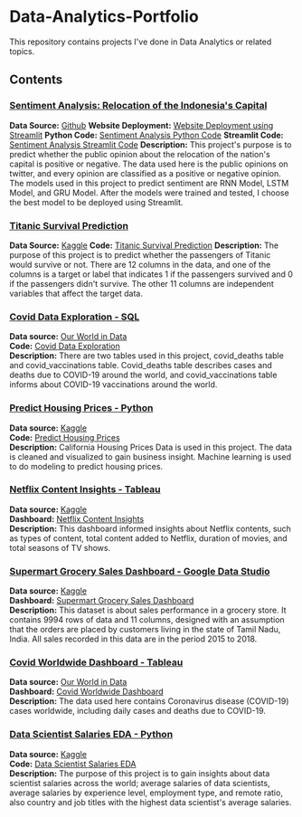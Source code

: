 # Data-Analytics-Portfolio
This repository contains projects I've done in Data Analytics or related topics.

## Contents

### [Sentiment Analysis: Relocation of the Indonesia's Capital](https://github.com/hanaamaliak/analisis-sentimen)
**Data Source:** [Github](https://github.com/varaah/analisis-sentimen-ikn/blob/main/data/twitterIKN-labelled_new.csv)
**Website Deployment:** [Website Deployment using Streamlit](https://hanaamaliak-analisis-sentimen-main-project-k3hy4s.streamlitapp.com/)
**Python Code:** [Sentiment Analysis Python Code](https://github.com/hanaamaliak/analisis-sentimen/blob/master/Analisis%20Sentimen%20Pemindahan%20Ibukota%20-%20Hana%20Amalia%20Kushandini.ipynb)
**Streamlit Code:** [Sentiment Analysis Streamlit Code](https://github.com/hanaamaliak/analisis-sentimen/blob/master/main_project.py)
**Description:** This project's purpose is to predict whether the public opinion about the relocation of the nation's capital is positive or negative. The data used here is the public opinions on twitter, and every opinion are classified as a positive or negative opinion. The models used in this project to predict sentiment are RNN Model, LSTM Model, and GRU Model. After the models were trained and tested, I choose the best model to be deployed using Streamlit.

### [Titanic Survival Prediction](https://github.com/hanaamaliak/DA-Portfolio/tree/master/Titanic%20Survival%20Prediction%20-%20Python)
**Data Source:** [Kaggle](https://www.kaggle.com/competitions/titanic/data)
**Code:** [Titanic Survival Prediction](https://github.com/hanaamaliak/DA-Portfolio/blob/master/Titanic%20Survival%20Prediction%20-%20Python/Titanic%20Survival%20Prediction%20-%20Python.ipynb)
**Description:** The purpose of this project is to predict whether the passengers of Titanic would survive or not. There are 12 columns in the data, and one of the columns is a target or label that indicates 1 if the passengers survived and 0 if the passengers didn't survive. The other 11 columns are independent variables that affect the target data.

### [Covid Data Exploration - SQL](https://github.com/hanaamaliak/DA-Portfolio/tree/master/Covid%20Data%20Exploration%20-%20SQL)
**Data source:** [Our World in Data](https://ourworldindata.org/covid-cases)\
**Code:** [Covid Data Exploration](https://github.com/hanaamaliak/DA-Portfolio/blob/master/Covid%20Data%20Exploration%20-%20SQL/Covid%20Data%20Exploration%20-%20SQL.sql)\
**Description:** There are two tables used in this project, covid_deaths table and covid_vaccinations table. Covid_deaths table describes cases and deaths due to COVID-19 around the world, and covid_vaccinations table informs about COVID-19 vaccinations around the world.

### [Predict Housing Prices - Python](https://github.com/hanaamaliak/DA-Portfolio/tree/master/Predict%20Housing%20Prices%20-%20Python)
**Data source:** [Kaggle](https://www.kaggle.com/code/mohamedramadanyakoub/calfornia-eda-modeling/data)\
**Code:** [Predict Housing Prices](https://github.com/hanaamaliak/DA-Portfolio/blob/master/Predict%20Housing%20Prices%20-%20Python/Predict%20Housing%20Prices%20-%20Python.ipynb)\
**Description:** California Housing Prices Data is used in this project. The data is cleaned and visualized to gain business insight. Machine learning is used to do modeling to predict housing prices.

### [Netflix Content Insights - Tableau](https://public.tableau.com/app/profile/hana.amalia.kushandini/viz/NetflixContentInsights/Dashboard1)
**Data source:** [Kaggle](https://www.kaggle.com/code/shivamb/netflix-shows-and-movies-exploratory-analysis/data)\
**Dashboard:** [Netflix Content Insights](https://public.tableau.com/app/profile/hana.amalia.kushandini/viz/NetflixContentInsights/Dashboard1)\
**Description:** This dashboard informed insights about Netflix contents, such as types of content, total content added to Netflix, duration of movies, and total seasons of TV shows.

### [Supermart Grocery Sales Dashboard - Google Data Studio](https://datastudio.google.com/u/0/reporting/fd242956-5201-4f3f-addc-ba41bb9932c2/page/hRFzC)
**Data source:** [Kaggle](https://www.kaggle.com/datasets/mohamedharris/supermart-grocery-sales-retail-analytics-dataset)\
**Dashboard:** [Supermart Grocery Sales Dashboard](https://datastudio.google.com/u/0/reporting/fd242956-5201-4f3f-addc-ba41bb9932c2/page/hRFzC)\
**Description:** This dataset is about sales performance in a grocery store. It contains 9994 rows of data and 11 columns, designed with an assumption that the orders are placed by customers living in the state of Tamil Nadu, India. All sales recorded in this data are in the period 2015 to 2018.

### [Covid Worldwide Dashboard - Tableau](https://public.tableau.com/app/profile/hana.amalia.kushandini/viz/CovidWorldwideDashboard_16595108722100/Dashboard1?publish=yes)
**Data source:** [Our World in Data](https://ourworldindata.org/covid-cases)\
**Dashboard:** [Covid Worldwide Dashboard](https://public.tableau.com/app/profile/hana.amalia.kushandini/viz/CovidWorldwideDashboard_16595108722100/Dashboard1?publish=yes)\
**Description:** The data used here contains Coronavirus disease (COVID-19) cases worldwide, including daily cases and deaths due to COVID-19.

### [Data Scientist Salaries EDA - Python](https://github.com/hanaamaliak/DA-Portfolio/tree/master/Data%20Scientist%20Salaries%20EDA%20-%20Python)
**Data source:** [Kaggle](https://www.kaggle.com/datasets/ruchi798/data-science-job-salaries)\
**Code:** [Data Scientist Salaries EDA](https://github.com/hanaamaliak/DA-Portfolio/blob/master/Data%20Scientist%20Salaries%20EDA%20-%20Python/Data%20Scientist%20Salaries%20EDA%20using%20Python.ipynb)\
**Description:** The purpose of this project is to gain insights about data scientist salaries across the world; average salaries of data scientists, average salaries by experience level, employment type, and remote ratio, also country and job titles with the highest data scientist's average salaries.
